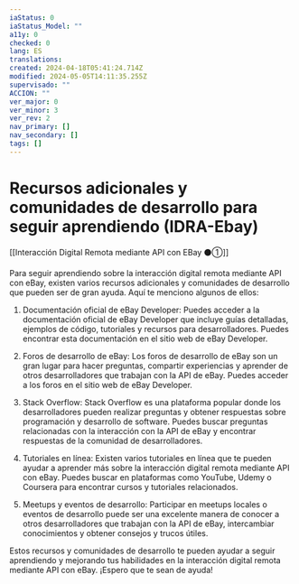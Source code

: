 ```yaml
---
iaStatus: 0
iaStatus_Model: ""
a11y: 0
checked: 0
lang: ES
translations: 
created: 2024-04-18T05:41:24.714Z
modified: 2024-05-05T14:11:35.255Z
supervisado: ""
ACCION: ""
ver_major: 0
ver_minor: 3
ver_rev: 2
nav_primary: []
nav_secondary: []
tags: []
---
```

# Recursos adicionales y comunidades de desarrollo para seguir aprendiendo (IDRA-Ebay)

[[Interacción Digital Remota mediante API con EBay ⚫①]]

Para seguir aprendiendo sobre la interacción digital remota mediante API con eBay, existen varios recursos adicionales y comunidades de desarrollo que pueden ser de gran ayuda. Aquí te menciono algunos de ellos:

1. Documentación oficial de eBay Developer: Puedes acceder a la documentación oficial de eBay Developer que incluye guías detalladas, ejemplos de código, tutoriales y recursos para desarrolladores. Puedes encontrar esta documentación en el sitio web de eBay Developer.

2. Foros de desarrollo de eBay: Los foros de desarrollo de eBay son un gran lugar para hacer preguntas, compartir experiencias y aprender de otros desarrolladores que trabajan con la API de eBay. Puedes acceder a los foros en el sitio web de eBay Developer.

3. Stack Overflow: Stack Overflow es una plataforma popular donde los desarrolladores pueden realizar preguntas y obtener respuestas sobre programación y desarrollo de software. Puedes buscar preguntas relacionadas con la interacción con la API de eBay y encontrar respuestas de la comunidad de desarrolladores.

4. Tutoriales en línea: Existen varios tutoriales en línea que te pueden ayudar a aprender más sobre la interacción digital remota mediante API con eBay. Puedes buscar en plataformas como YouTube, Udemy o Coursera para encontrar cursos y tutoriales relacionados.

5. Meetups y eventos de desarrollo: Participar en meetups locales o eventos de desarrollo puede ser una excelente manera de conocer a otros desarrolladores que trabajan con la API de eBay, intercambiar conocimientos y obtener consejos y trucos útiles.

Estos recursos y comunidades de desarrollo te pueden ayudar a seguir aprendiendo y mejorando tus habilidades en la interacción digital remota mediante API con eBay. ¡Espero que te sean de ayuda!
